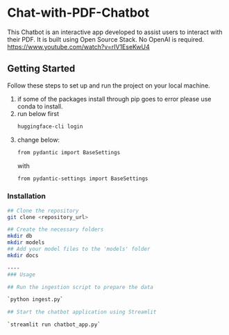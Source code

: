 # Chat-with-PDF-Chatbot
This Chatbot is an interactive app developed to assist users to interact with their PDF. It is built using Open Source Stack. No OpenAI is required.
https://www.youtube.com/watch?v=rIV1EseKwU4
## Getting Started

Follow these steps to set up and run the project on your local machine.

1. if some of the packages install through pip goes to error please use conda to install.
2. run below first
   ```sh
   huggingface-cli login
   ```
3. change below:
    ```sh File "C:\Users\xxx\Anaconda3\envs\openai\Lib\site-packages\chromadb\config.py", line 1, in <module>
    from pydantic import BaseSettings
    ```
   with   
    ```sh
    from pydantic-settings import BaseSettings
    ```

### Installation

```sh
## Clone the repository
git clone <repository_url>

## Create the necessary folders
mkdir db
mkdir models
## Add your model files to the 'models' folder
mkdir docs

----
### Usage 

## Run the ingestion script to prepare the data

`python ingest.py`

## Start the chatbot application using Streamlit

`streamlit run chatbot_app.py`
